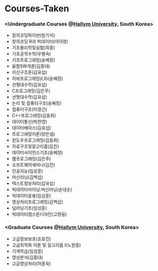 # Courses-Taken



### <Undergraduate Courses @<a href=https://www.hallym.ac.kr target="_blank">Hallym University</a>, South Korea>
* 창의코딩파이썬(방기석)
* 창의코딩 R과 빅데이터(이덕영)
* 기초물리학및실험(최홍)
* 기초공학수학(우평숙)
* 기초프로그래밍(송혜정)
* 융합SW개론(김종대)
* 이산구조론(김유섭)
* 자바프로그래밍(I,II)(송혜정)
* 선형대수학(김유섭)
* C프로그래밍(김은주)
* 선형대수학(김유섭)
* 논리 및 컴퓨터구조(송혜정)
* 컴퓨터구조(이정근)
* C++프로그래밍(김동회)
* 데이터통신(박찬영)
* 데이터베이스(김유섭)
* 프로그래밍어론(양은샘)
* 윈도우프로그래밍(김동회)
* 자료구조및알고리즘(김진)
* 데이터사이언스기초(송혜정)
* 웹프로그래밍(김은주)
* 소프트웨어세미나(김진)
* 인공지능(임성훈)
* 머신러닝(김백섭)
* 텍스트정보처리(김유섭)
* 빅데이터마이닝:머신러닝(손대순)
* 빅데이터응용(임성훈)
* 영상처리프로그래밍(김백섭)
* 딥러닝기초(임성훈)
* 빅데이터캡스톤디자인(고영웅)


### <Graduate  Courses @<a href=https://www.hallym.ac.kr target="_blank">Hallym University</a>, South Korea>
* 고급정보보호(조효진)
* 고급최적화 이론 및 알고리즘 I(노원종)
* 기계학습(임성훈)
* 영상분석(김종대)
* 고급영상처리(허종욱)


